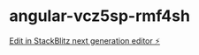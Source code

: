# angular-vcz5sp-rmf4sh

[Edit in StackBlitz next generation editor ⚡️](https://stackblitz.com/~/github.com/TheMatheusVieira/angular-vcz5sp-rmf4sh)